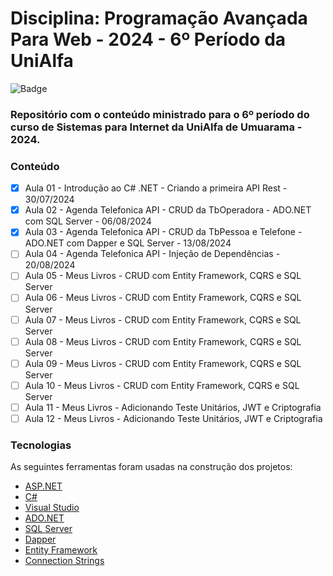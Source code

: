 # Disciplina: Programação Avançada Para Web - 2024 - 6º Período da UniAlfa

![Badge](https://img.shields.io/badge/Marcos%20Dias%20Vendramini-ASP.NET%20C%23-red)

### Repositório com o conteúdo ministrado para o 6º período do curso de Sistemas para Internet da UniAlfa de Umuarama - 2024.

### Conteúdo

- [x] Aula 01 - Introdução ao C# .NET - Criando a primeira API Rest - 30/07/2024
- [x] Aula 02 - Agenda Telefonica API - CRUD da TbOperadora - ADO.NET com SQL Server - 06/08/2024
- [x] Aula 03 - Agenda Telefonica API - CRUD da TbPessoa e Telefone - ADO.NET com Dapper e SQL Server - 13/08/2024
- [ ] Aula 04 - Agenda Telefonica API - Injeção de Dependências - 20/08/2024
- [ ] Aula 05 - Meus Livros - CRUD com Entity Framework, CQRS e SQL Server
- [ ] Aula 06 - Meus Livros - CRUD com Entity Framework, CQRS e SQL Server
- [ ] Aula 07 - Meus Livros - CRUD com Entity Framework, CQRS e SQL Server
- [ ] Aula 08 - Meus Livros - CRUD com Entity Framework, CQRS e SQL Server
- [ ] Aula 09 - Meus Livros - CRUD com Entity Framework, CQRS e SQL Server
- [ ] Aula 10 - Meus Livros - CRUD com Entity Framework, CQRS e SQL Server
- [ ] Aula 11 - Meus Livros - Adicionando Teste Unitários, JWT e Criptografia
- [ ] Aula 12 - Meus Livros - Adicionando Teste Unitários, JWT e Criptografia

### Tecnologias

As seguintes ferramentas foram usadas na construção dos projetos:

- [ASP.NET](https://dotnet.microsoft.com/apps/aspnet)
- [C#](https://docs.microsoft.com/pt-br/dotnet/csharp/)
- [Visual Studio](https://visualstudio.microsoft.com/pt-br/)
- [ADO.NET](https://docs.microsoft.com/pt-br/dotnet/framework/data/adonet/)
- [SQL Server](https://www.microsoft.com/pt-br/sql-server/sql-server-downloads)
- [Dapper](https://github.com/DapperLib/Dapper)
- [Entity Framework](https://docs.microsoft.com/pt-br/ef/)
- [Connection Strings](https://www.connectionstrings.com/)
